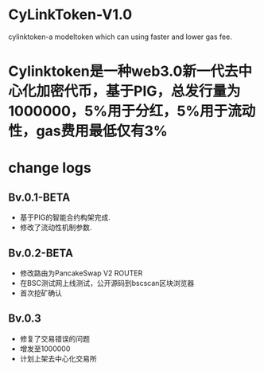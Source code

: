 # CyLinkToken-V1.0
cylinktoken-a modeltoken which can using faster and lower gas fee.
# Cylinktoken是一种web3.0新一代去中心化加密代币，基于PIG，总发行量为1000000，5%用于分红，5%用于流动性，gas费用最低仅有3%
# change logs
## Bv.0.1-BETA
- 基于PIG的智能合约构架完成.
- 修改了流动性机制参数.
## Bv.0.2-BETA
- 修改路由为PancakeSwap V2 ROUTER
- 在BSC测试网上线测试，公开源码到bscscan区块浏览器
- 首次挖矿确认
## Bv.0.3
- 修复了交易错误的问题
- 增发至1000000
- 计划上架去中心化交易所
